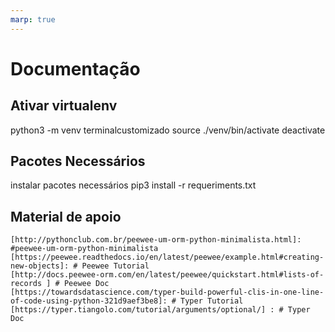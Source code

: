 ```yaml
---
marp: true
---
```


# Documentação

## Ativar virtualenv
python3 -m venv terminalcustomizado
source ./venv/bin/activate
deactivate

## Pacotes Necessários

instalar pacotes necessários
pip3 install -r requeriments.txt

## Material de apoio
    [http://pythonclub.com.br/peewee-um-orm-python-minimalista.html]: #peewee-um-orm-python-minimalista
    [https://peewee.readthedocs.io/en/latest/peewee/example.html#creating-new-objects]: # Peewee Tutorial
    [http://docs.peewee-orm.com/en/latest/peewee/quickstart.html#lists-of-records ] # Peewee Doc
    [https://towardsdatascience.com/typer-build-powerful-clis-in-one-line-of-code-using-python-321d9aef3be8]: # Typer Tutorial
    [https://typer.tiangolo.com/tutorial/arguments/optional/] : # Typer Doc  

